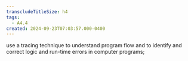 ```yaml
---
transcludeTitleSize: h4
tags:
  - A4.4
created: 2024-09-23T07:03:57.000-0400
---
```

use a tracing technique to understand program flow and to identify and correct logic and run-time errors in computer programs;